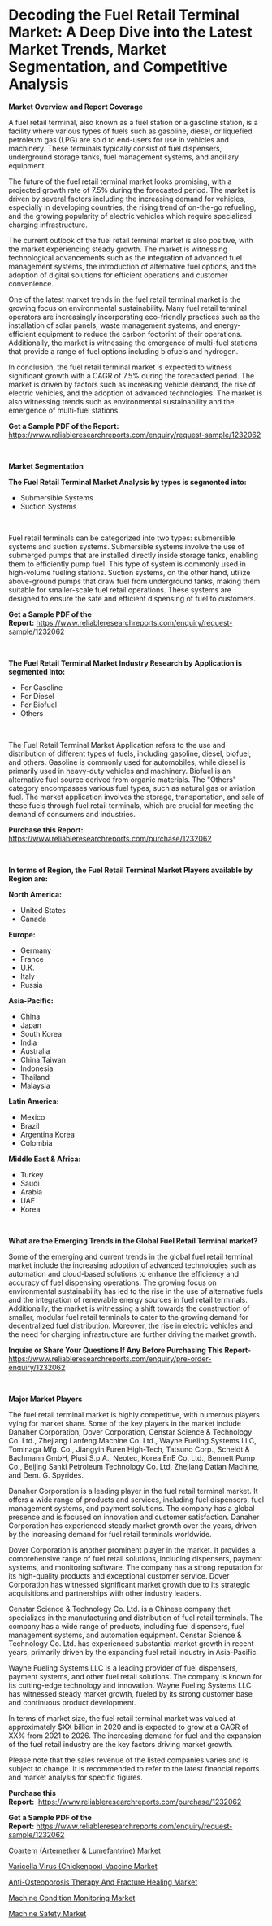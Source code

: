 <p><h1>Decoding the Fuel Retail Terminal Market: A Deep Dive into the Latest Market Trends, Market Segmentation, and Competitive Analysis</h1></p><p><strong>Market Overview and Report Coverage</strong></p>
<p><p>A fuel retail terminal, also known as a fuel station or a gasoline station, is a facility where various types of fuels such as gasoline, diesel, or liquefied petroleum gas (LPG) are sold to end-users for use in vehicles and machinery. These terminals typically consist of fuel dispensers, underground storage tanks, fuel management systems, and ancillary equipment.</p><p>The future of the fuel retail terminal market looks promising, with a projected growth rate of 7.5% during the forecasted period. The market is driven by several factors including the increasing demand for vehicles, especially in developing countries, the rising trend of on-the-go refueling, and the growing popularity of electric vehicles which require specialized charging infrastructure.</p><p>The current outlook of the fuel retail terminal market is also positive, with the market experiencing steady growth. The market is witnessing technological advancements such as the integration of advanced fuel management systems, the introduction of alternative fuel options, and the adoption of digital solutions for efficient operations and customer convenience.</p><p>One of the latest market trends in the fuel retail terminal market is the growing focus on environmental sustainability. Many fuel retail terminal operators are increasingly incorporating eco-friendly practices such as the installation of solar panels, waste management systems, and energy-efficient equipment to reduce the carbon footprint of their operations. Additionally, the market is witnessing the emergence of multi-fuel stations that provide a range of fuel options including biofuels and hydrogen.</p><p>In conclusion, the fuel retail terminal market is expected to witness significant growth with a CAGR of 7.5% during the forecasted period. The market is driven by factors such as increasing vehicle demand, the rise of electric vehicles, and the adoption of advanced technologies. The market is also witnessing trends such as environmental sustainability and the emergence of multi-fuel stations.</p></p>
<p><strong>Get a Sample PDF of the Report:</strong> <a href="https://www.reliableresearchreports.com/enquiry/request-sample/1232062">https://www.reliableresearchreports.com/enquiry/request-sample/1232062</a></p>
<p>&nbsp;</p>
<p><strong>Market Segmentation</strong></p>
<p><strong>The Fuel Retail Terminal Market Analysis by types is segmented into:</strong></p>
<p><ul><li>Submersible Systems</li><li>Suction Systems</li></ul></p>
<p>&nbsp;</p>
<p><p>Fuel retail terminals can be categorized into two types: submersible systems and suction systems. Submersible systems involve the use of submerged pumps that are installed directly inside storage tanks, enabling them to efficiently pump fuel. This type of system is commonly used in high-volume fueling stations. Suction systems, on the other hand, utilize above-ground pumps that draw fuel from underground tanks, making them suitable for smaller-scale fuel retail operations. These systems are designed to ensure the safe and efficient dispensing of fuel to customers.</p></p>
<p><strong>Get a Sample PDF of the Report:</strong>&nbsp;<a href="https://www.reliableresearchreports.com/enquiry/request-sample/1232062">https://www.reliableresearchreports.com/enquiry/request-sample/1232062</a></p>
<p>&nbsp;</p>
<p><strong>The Fuel Retail Terminal Market Industry Research by Application is segmented into:</strong></p>
<p><ul><li>For Gasoline</li><li>For Diesel</li><li>For Biofuel</li><li>Others</li></ul></p>
<p>&nbsp;</p>
<p><p>The Fuel Retail Terminal Market Application refers to the use and distribution of different types of fuels, including gasoline, diesel, biofuel, and others. Gasoline is commonly used for automobiles, while diesel is primarily used in heavy-duty vehicles and machinery. Biofuel is an alternative fuel source derived from organic materials. The "Others" category encompasses various fuel types, such as natural gas or aviation fuel. The market application involves the storage, transportation, and sale of these fuels through fuel retail terminals, which are crucial for meeting the demand of consumers and industries.</p></p>
<p><strong>Purchase this Report:</strong>&nbsp; <a href="https://www.reliableresearchreports.com/purchase/1232062">https://www.reliableresearchreports.com/purchase/1232062</a></p>
<p>&nbsp;</p>
<p><strong>In terms of Region, the Fuel Retail Terminal Market Players available by Region are:</strong></p>
<p>
    <p> <strong> North America: </strong>
        <ul>
            <li>United States</li>
            <li>Canada</li>
        </ul>
        </p> 
    <p> <strong> Europe: </strong>
        <ul>
            <li>Germany</li>
            <li>France</li>
            <li>U.K.</li>
            <li>Italy</li>
            <li>Russia</li>
        </ul>
        </p> 
    <p> <strong> Asia-Pacific: </strong>
        <ul>
            <li>China</li>
            <li>Japan</li>
            <li>South Korea</li>
            <li>India</li>
            <li>Australia</li>
            <li>China Taiwan</li>
            <li>Indonesia</li>
            <li>Thailand</li>
            <li>Malaysia</li>
        </ul>
        </p> 
    <p> <strong> Latin America: </strong>
        <ul>
            <li>Mexico</li>
            <li>Brazil</li>
            <li>Argentina Korea</li>
            <li>Colombia</li>
        </ul>
        </p> 
    <p> <strong> Middle East & Africa: </strong>
        <ul>
            <li>Turkey</li>
            <li>Saudi</li>
            <li>Arabia</li>
            <li>UAE</li>
            <li>Korea</li>
        </ul>
    </p>
    </p>
<p>&nbsp;</p>
<p><strong>What are the Emerging Trends in the Global Fuel Retail Terminal market?</strong></p>
<p><p>Some of the emerging and current trends in the global fuel retail terminal market include the increasing adoption of advanced technologies such as automation and cloud-based solutions to enhance the efficiency and accuracy of fuel dispensing operations. The growing focus on environmental sustainability has led to the rise in the use of alternative fuels and the integration of renewable energy sources in fuel retail terminals. Additionally, the market is witnessing a shift towards the construction of smaller, modular fuel retail terminals to cater to the growing demand for decentralized fuel distribution. Moreover, the rise in electric vehicles and the need for charging infrastructure are further driving the market growth.</p></p>
<p><strong>Inquire or Share Your Questions If Any Before Purchasing This Report</strong>- <a href="https://www.reliableresearchreports.com/enquiry/pre-order-enquiry/1232062">https://www.reliableresearchreports.com/enquiry/pre-order-enquiry/1232062</a></p>
<p>&nbsp;</p>
<p><strong>Major Market Players</strong></p>
<p><p>The fuel retail terminal market is highly competitive, with numerous players vying for market share. Some of the key players in the market include Danaher Corporation, Dover Corporation, Censtar Science & Technology Co. Ltd., Zhejiang Lanfeng Machine Co. Ltd., Wayne Fueling Systems LLC, Tominaga Mfg. Co., Jiangyin Furen High-Tech, Tatsuno Corp., Scheidt & Bachmann GmbH, Piusi S.p.A., Neotec, Korea EnE Co. Ltd., Bennett Pump Co., Beijing Sanki Petroleum Technology Co. Ltd, Zhejiang Datian Machine, and Dem. G. Spyrides.</p><p>Danaher Corporation is a leading player in the fuel retail terminal market. It offers a wide range of products and services, including fuel dispensers, fuel management systems, and payment solutions. The company has a global presence and is focused on innovation and customer satisfaction. Danaher Corporation has experienced steady market growth over the years, driven by the increasing demand for fuel retail terminals worldwide.</p><p>Dover Corporation is another prominent player in the market. It provides a comprehensive range of fuel retail solutions, including dispensers, payment systems, and monitoring software. The company has a strong reputation for its high-quality products and exceptional customer service. Dover Corporation has witnessed significant market growth due to its strategic acquisitions and partnerships with other industry leaders.</p><p>Censtar Science & Technology Co. Ltd. is a Chinese company that specializes in the manufacturing and distribution of fuel retail terminals. The company has a wide range of products, including fuel dispensers, fuel management systems, and automation equipment. Censtar Science & Technology Co. Ltd. has experienced substantial market growth in recent years, primarily driven by the expanding fuel retail industry in Asia-Pacific.</p><p>Wayne Fueling Systems LLC is a leading provider of fuel dispensers, payment systems, and other fuel retail solutions. The company is known for its cutting-edge technology and innovation. Wayne Fueling Systems LLC has witnessed steady market growth, fueled by its strong customer base and continuous product development.</p><p>In terms of market size, the fuel retail terminal market was valued at approximately $XX billion in 2020 and is expected to grow at a CAGR of XX% from 2021 to 2026. The increasing demand for fuel and the expansion of the fuel retail industry are the key factors driving market growth.</p><p>Please note that the sales revenue of the listed companies varies and is subject to change. It is recommended to refer to the latest financial reports and market analysis for specific figures.</p></p>
<p><strong>Purchase this Report:</strong>&nbsp;&nbsp;<a href="https://www.reliableresearchreports.com/purchase/1232062">https://www.reliableresearchreports.com/purchase/1232062</a></p>
<p></p>
<p><strong>Get a Sample PDF of the Report:</strong>&nbsp;<a href="https://www.reliableresearchreports.com/enquiry/request-sample/1232062">https://www.reliableresearchreports.com/enquiry/request-sample/1232062</a></p>
<p><p><a href="https://medium.com/@timothychapman46/coartem-artemether-amp-lumefantrine-market-size-and-market-trends-complete-industry-overview-09276d878e79">Coartem (Artemether & Lumefantrine) Market</a></p><p><a href="https://medium.com/@timothychapman46/varicella-virus-chickenpox-vaccine-market-comprehensive-assessment-by-type-application-and-0b2ae94d28c9">Varicella Virus (Chickenpox) Vaccine Market</a></p><p><a href="https://medium.com/@timothychapman46/decoding-anti-osteoporosis-therapy-and-fracture-healing-market-metrics-market-share-trends-and-6d0e9854f437">Anti-Osteoporosis Therapy And Fracture Healing Market</a></p><p><a href="https://github.com/lababdou/Market-Research-Report-List-1/blob/main/machine-condition-monitoring-market.md">Machine Condition Monitoring Market</a></p><p><a href="https://github.com/khayangel/Market-Research-Report-List-1/blob/main/machine-safety-market.md">Machine Safety Market</a></p></p>